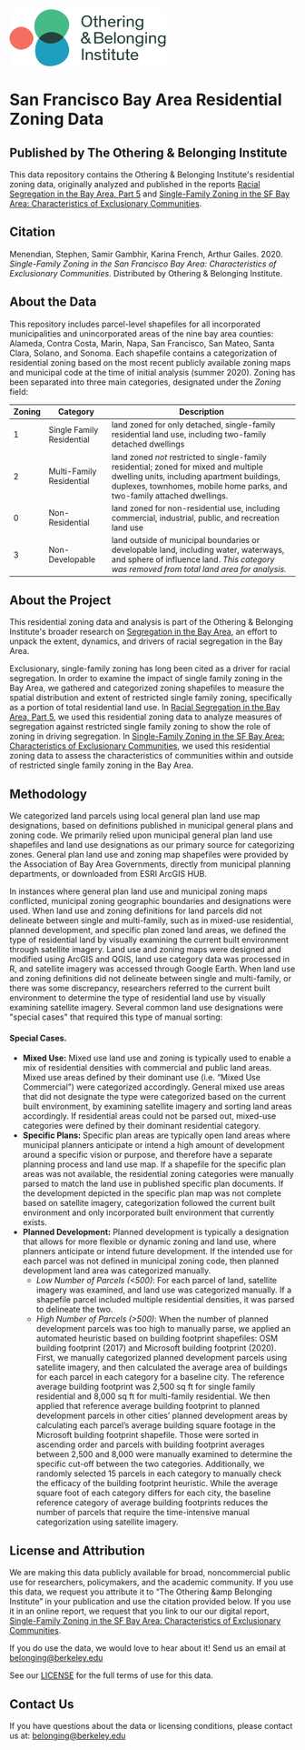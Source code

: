 <img src="obi_logo.png" width="275" height="100">

# San Francisco Bay Area Residential Zoning Data
## Published by The Othering &amp; Belonging Institute

This data repository contains the Othering &amp; Belonging Institute's residential zoning data, originally analyzed and published in the reports [Racial Segregation in the Bay Area, Part 5](https://belonging.berkeley.edu/racial-segregation-san-francisco-bay-area-part-5) and [Single-Family Zoning in the SF Bay Area: Characteristics of Exclusionary Communities](https://belonging.berkeley.edu/single-family-zoning-san-francisco-bay-area). 

## Citation
Menendian, Stephen, Samir Gambhir, Karina French, Arthur Gailes. 2020. *Single-Family Zoning in the San Francisco Bay Area: Characteristics of Exclusionary Communities*. Distributed by Othering &amp; Belonging Institute. 

## About the Data
This repository includes parcel-level shapefiles for all incorporated municipalities and unincorporated areas of the nine bay area counties: Alameda, Contra Costa, Marin, Napa, San Francisco, San Mateo, Santa Clara, Solano, and Sonoma. Each shapefile contains a categorization of residential zoning based on the most recent publicly available zoning maps and municipal code at the time of initial analysis (summer 2020). Zoning has been separated into three main categories, designated under the *Zoning* field: 

Zoning | Category | Description
------------ | ------------- | ------------- 
 1 | Single Family Residential | land zoned for only  detached, single-family residential land use, including two-family detached dwellings 
 2 | Multi-Family Residential | land zoned *not* restricted to single-family residential; zoned for mixed and multiple dwelling units, including apartment buildings, duplexes, townhomes, mobile home parks, and two-family attached dwellings.
 0 | Non-Residential | land zoned for non-residential use, including commercial, industrial, public, and recreation land use 
 3 | Non-Developable | land outside of municipal boundaries or developable land, including water, waterways, and sphere of influence land. *This category was removed from total land area for analysis.*

## About the Project
This residential zoning data and analysis is part of the Othering &amp; Belonging Institute's broader research on [Segregation in the Bay Area](https://belonging.berkeley.edu/segregationinthebay), an effort to unpack the extent, dynamics, and drivers of racial segregation in the Bay Area. 

Exclusionary, single-family zoning has long been cited as a driver for racial segregation. In order to examine the impact of single family zoning in the Bay Area, we gathered and categorized zoning shapefiles to measure the spatial distribution and extent of restricted single family zoning, specifically as a portion of total residential land use. In [Racial Segregation in the Bay Area, Part 5](https://belonging.berkeley.edu/racial-segregation-san-francisco-bay-area-part-5), we used this residential zoning data to analyze measures of segregation against restricted single family zoning to show the role of zoning in driving segregation. In [Single-Family Zoning in the SF Bay Area: Characteristics of Exclusionary Communities](https://belonging.berkeley.edu/single-family-zoning-san-francisco-bay-area), we used this residential zoning data to assess the characteristics of communities within and outside of restricted single family zoning in the Bay Area.

## Methodology
We categorized land parcels using local general plan land use map designations, based on definitions published in municipal general plans and zoning code. We primarily relied upon municipal general plan land use shapefiles and land use designations as our primary source for categorizing zones. General plan land use and zoning map shapefiles were provided by the Association of Bay Area Governments, directly from municipal planning departments, or downloaded from ESRI ArcGIS HUB.     

In instances where general plan land use and municipal zoning maps conflicted, municipal zoning geographic boundaries and designations were used. When land use and zoning definitions for land parcels did not delineate between single and multi-family, such as in mixed-use residential, planned development, and specific plan zoned land areas, we defined the type of residential land by visually examining the current built environment through satellite imagery. Land use and zoning maps were designed and modified using ArcGIS and QGIS, land use category data was processed in R, and satellite imagery was accessed through Google Earth.  When land use and zoning definitions did not delineate between single and multi-family, or there was some discrepancy, researchers referred to the current built environment to determine the type of residential land use by visually examining satellite imagery. Several common land use designations were "special cases" that required this type of manual sorting: 

#### Special Cases. 
* **Mixed Use:**  Mixed use land use and zoning is typically used to enable a mix of residential densities with commercial and public land areas. Mixed use areas defined by their dominant use (i.e. “Mixed Use Commercial”) were categorized accordingly. General mixed use areas that did not designate the type were categorized based on the current built environment, by examining satellite imagery and sorting land areas accordingly. If residential areas could not be parsed out, mixed-use categories were defined by their dominant residential category.
* **Specific Plans:** Specific plan areas are typically open land areas where municipal planners anticipate or intend a high amount of development around a specific vision or purpose, and therefore have a separate planning process and land use map. If a shapefile for the specific plan areas was not available, the residential zoning categories were manually parsed to match the land use in published specific plan documents. If the development depicted in the specific plan map was not complete based on satellite imagery, categorization followed the current built environment and only incorporated built environment that currently exists.
* **Planned Development:**  Planned development is typically a designation that allows for more flexible or dynamic zoning and land use, where planners anticipate or intend future development. If the intended use for each parcel was not defined in municipal zoning code, then planned development land area was categorized manually.    
  + *Low Number of Parcels (<500)*: For each parcel of land, satellite imagery was examined, and land use was categorized manually. If a shapefile parcel included multiple residential densities, it was parsed to delineate the two.  
  + *High Number of Parcels (>500)*: When the number of planned development parcels was too high to manually parse, we applied an automated heuristic based on building footprint shapefiles: OSM building footprint (2017) and Microsoft building footprint (2020). First, we manually categorized planned development parcels using satellite imagery, and then calculated the average area of buildings for each parcel in each category for a baseline city. The reference average building footprint was 2,500 sq ft for single family residential and 8,000 sq ft for multi-family residential. We then applied that reference average building footprint to planned development parcels in other cities’ planned development areas by calculating each parcel’s average building square footage in the Microsoft building footprint shapefile. Those were sorted in ascending order and parcels with building footprint averages between 2,500 and 8,000 were manually examined to determine the specific cut-off between the two categories. Additionally, we randomly selected 15 parcels in each category to manually check the efficacy of the building footprint heuristic. While the average square foot of each category differs for each city, the baseline reference category of average building footprints reduces the number of parcels that require the time-intensive manual categorization using satellite imagery.

## License and Attribution
We are making this data publicly available for broad, noncommercial public use for researchers, policymakers, and the academic community. If you use this data, we request you attribute it to “The Othering &amp Belonging Institute” in your publication and use the citation provided below. If you use it in an online report, we request that you link to our our digital report, [Single-Family Zoning in the SF Bay Area: Characteristics of Exclusionary Communities](https://belonging.berkeley.edu/single-family-zoning-san-francisco-bay-area).  

If you do use the data, we would love to hear about it! Send us an email at <belonging@berkeley.edu>

See our [LICENSE](https://github.com/ksfrench/BayAreaZoning/blob/ksfrench-patch-1/LICENSE.txt) for the full terms of use for this data.

## Contact Us
If you have questions about the data or licensing conditions, please contact us at: <belonging@berkeley.edu>
